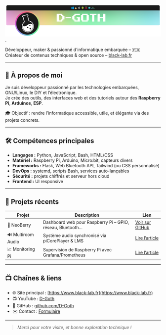 ![Logo Haut de page](https://raw.githubusercontent.com/D-Goth/D-Goth/refs/heads/main/img/Bandeau_DG.png "Logo personnel").

Développeur, maker & passionné d'informatique embarquée – 🇫🇷<br/>
Créateur de contenus techniques & open source – [black-lab.fr](https://www.black-lab.fr)

---

## 🚀 À propos de moi

Je suis développeur passionné par les technologies embarquées, GNU/Linux, le DIY et l’électronique.  
Je crée des outils, des interfaces web et des tutoriels autour des **Raspberry Pi**, **Arduinos**, **ESP**.

🎓 Objectif : rendre l’informatique accessible, utile, et élégante via des projets concrets.

---

## 🛠️ Compétences principales

- **Langages :** Python, JavaScript, Bash, HTML/CSS
- **Matériel :** Raspberry Pi, Arduino, Micro:bit, capteurs divers
- **Frameworks :** Flask, Web Bluetooth API, Tailwind (ou CSS personnalisé)
- **DevOps :** systemd, scripts Bash, services auto-lançables
- **Sécurité :** projets chiffrés et serveur hors cloud
- **Frontend :** UI responsive

---

## 📌 Projets récents

| Projet | Description | Lien |
|--------|-------------|------|
| 🧠 NeoBerry | Dashboard web pour Raspberry Pi – GPIO, réseau, Bluetooth… | [Voir sur GitHub](https://github.com/D-Goth/NeoBerry) |
| 🔊 Multiroom Audio | Système audio synchronisé via piCorePlayer & LMS | [Lire l’article](https://www.black-lab.fr/article/serveur-musique-multiroom-raspberry-pi5-picoreplayer.html) |
| 📈 Monitoring Pi | Supervision de Raspberry Pi avec Grafana/Prometheus | [Lire l’article](https://www.black-lab.fr/article/superviser-raspberry-grafana-prometheus.html) |

---

## 📺 Chaînes & liens

- 🌐 Site principal : [https://www.black-lab.fr](https://www.black-lab.fr)
- 📺 YouTube : [D-Goth](https://www.youtube.com/@D-Goth)
- 💼 GitHub : [github.com/D-Goth](https://github.com/D-Goth)
- ✉️ Contact : [Formulaire](https://www.black-lab.fr/contact)

---

> _Merci pour votre visite, et bonne exploration technique !_  

